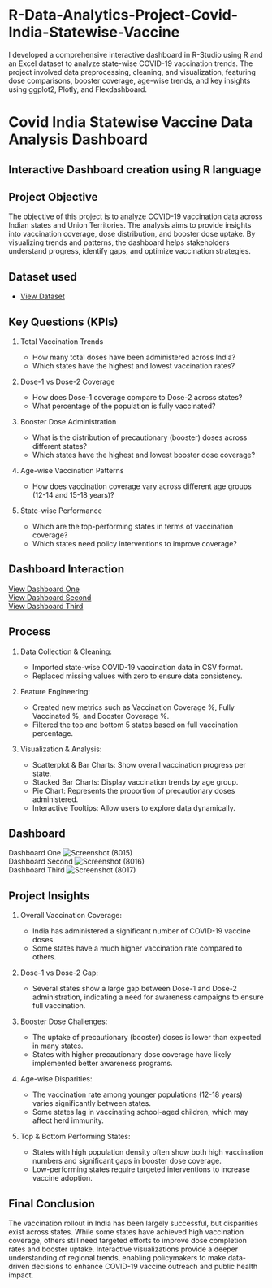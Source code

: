 # R-Data-Analytics-Project-Covid-India-Statewise-Vaccine

I developed a comprehensive interactive dashboard in R-Studio using R and an Excel dataset to analyze state-wise COVID-19 vaccination trends. The project involved data preprocessing, cleaning, and visualization, featuring dose comparisons, booster coverage, age-wise trends, and key insights using ggplot2, Plotly, and Flexdashboard.

# Covid India Statewise Vaccine Data Analysis Dashboard 
## Interactive Dashboard creation using R language

## Project Objective

The objective of this project is to analyze COVID-19 vaccination data across Indian states and Union Territories. The analysis aims to provide insights into vaccination coverage, dose distribution, and booster dose uptake. By visualizing trends and patterns, the dashboard helps stakeholders understand progress, identify gaps, and optimize vaccination strategies.

## Dataset used
- <a href="https://github.com/satishrdudhat/R-Data-Analytics-Project-Covid-India-Statewise-Vaccine/blob/main/COVID-19%20India%20Statewise%20Vaccine%20Data.csv">View Dataset</a>

## Key Questions (KPIs)

1.	Total Vaccination Trends
    - How many total doses have been administered across India?
    - Which states have the highest and lowest vaccination rates?
      
2.	Dose-1 vs Dose-2 Coverage
    - How does Dose-1 coverage compare to Dose-2 across states?
    - What percentage of the population is fully vaccinated?
      
3.	Booster Dose Administration
    - What is the distribution of precautionary (booster) doses across different states?
    - Which states have the highest and lowest booster dose coverage?
      
4.	Age-wise Vaccination Patterns
    - How does vaccination coverage vary across different age groups (12-14 and 15-18 years)?
      
5.	State-wise Performance
    - Which are the top-performing states in terms of vaccination coverage?
    - Which states need policy interventions to improve coverage?

## Dashboard Interaction 
 <a href="https://github.com/satishrdudhat/R-Data-Analytics-Project-Covid-India-Statewise-Vaccine/blob/main/Screenshot%20(8015).png">View Dashboard One</a></br>
 <a href="https://github.com/satishrdudhat/R-Data-Analytics-Project-Covid-India-Statewise-Vaccine/blob/main/Screenshot%20(8016).png">View Dashboard Second</a></br>
 <a href="https://github.com/satishrdudhat/R-Data-Analytics-Project-Covid-India-Statewise-Vaccine/blob/main/Screenshot%20(8017).png">View Dashboard Third</a>

 ## Process
 
1.	Data Collection & Cleaning:
    - Imported state-wise COVID-19 vaccination data in CSV format.
    - Replaced missing values with zero to ensure data consistency.
  	
3.	Feature Engineering:
    - Created new metrics such as Vaccination Coverage %, Fully Vaccinated %, and Booster Coverage %.
    - Filtered the top and bottom 5 states based on full vaccination percentage.
  	
5.	Visualization & Analysis:
    - Scatterplot & Bar Charts: Show overall vaccination progress per state.
    - Stacked Bar Charts: Display vaccination trends by age group.
    - Pie Chart: Represents the proportion of precautionary doses administered.
    - Interactive Tooltips: Allow users to explore data dynamically.

## Dashboard
Dashboard One
![Screenshot (8015)](https://github.com/user-attachments/assets/53107aa6-2a06-492f-b35a-343470a34980)  <br>
Dashboard Second
![Screenshot (8016)](https://github.com/user-attachments/assets/717d86c0-44ec-45fb-a91b-9f80b0fc7f86)  <br>
Dashboard Third
![Screenshot (8017)](https://github.com/user-attachments/assets/906dfd20-37e0-46c1-a290-d0f6e442ac43)  

## Project Insights

1.	Overall Vaccination Coverage:
    - India has administered a significant number of COVID-19 vaccine doses.
    - Some states have a much higher vaccination rate compared to others.
      
2.	Dose-1 vs Dose-2 Gap:
    - Several states show a large gap between Dose-1 and Dose-2 administration, indicating a need for awareness campaigns to ensure full vaccination.
      
3.	Booster Dose Challenges:
    - The uptake of precautionary (booster) doses is lower than expected in many states.
    - States with higher precautionary dose coverage have likely implemented better awareness programs.
      
4.	Age-wise Disparities:
    - The vaccination rate among younger populations (12-18 years) varies significantly between states.
    - Some states lag in vaccinating school-aged children, which may affect herd immunity.
      
5.	Top & Bottom Performing States:
    - States with high population density often show both high vaccination numbers and significant gaps in booster dose coverage.
    - Low-performing states require targeted interventions to increase vaccine adoption.

## Final Conclusion

The vaccination rollout in India has been largely successful, but disparities exist across states. While some states have achieved high vaccination coverage, others still need targeted efforts to improve dose completion rates and booster uptake. Interactive visualizations provide a deeper understanding of regional trends, enabling policymakers to make data-driven decisions to enhance COVID-19 vaccine outreach and public health impact.
